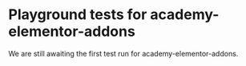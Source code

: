 # Playground tests for academy-elementor-addons
We are still awaiting the first test run for academy-elementor-addons.
